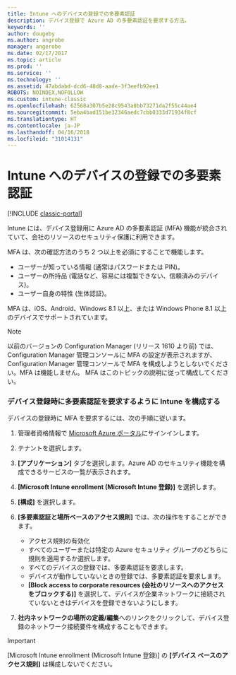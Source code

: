 ```yaml
---
title: Intune へのデバイスの登録での多要素認証
description: デバイス登録で Azure AD の多要素認証を要求する方法。
keywords: ''
author: dougeby
ms.author: angrobe
manager: angerobe
ms.date: 02/17/2017
ms.topic: article
ms.prod: ''
ms.service: ''
ms.technology: ''
ms.assetid: 47abdabd-dcd6-48d8-aade-3f3eefb92ee1
ROBOTS: NOINDEX,NOFOLLOW
ms.custom: intune-classic
ms.openlocfilehash: 62568a307b5e28c9543a8bb73271da2f55c44ae4
ms.sourcegitcommit: 5eba4bad151be32346aedc7cbb0333d71934f8cf
ms.translationtype: HT
ms.contentlocale: ja-JP
ms.lasthandoff: 04/16/2018
ms.locfileid: "31014131"
---
```

# <a name="multi-factor-authentication-for-intune-device-enrollments"></a>Intune へのデバイスの登録での多要素認証

[!INCLUDE [classic-portal](../includes/classic-portal.md)]

Intune には、デバイス登録用に Azure AD の多要素認証 (MFA) 機能が統合されていて、会社のリソースのセキュリティ保護に利用できます。

MFA は、次の確認方法のうち 2 つ以上を必須にすることで機能します。 

- ユーザーが知っている情報 (通常はパスワードまたは PIN)。
- ユーザーの所持品 (電話など、容易には複製できない、信頼済みのデバイス)。
- ユーザー自身の特性 (生体認証)。

MFA は、iOS、Android、Windows 8.1 以上、または Windows Phone 8.1 以上のデバイスでサポートされています。

> [!NOTE]
> 以前のバージョンの Configuration Manager (リリース 1610 より前) では、Configuration Manager 管理コンソールに MFA の設定が表示されますが、 Configuration Manager 管理コンソールで MFA を構成しようとしないでください。MFA は機能しません。 MFA はこのトピックの説明に従って構成してください。

### <a name="configure-intune-to-require-multi-factor-authentication-at-device-enrollment"></a>デバイス登録時に多要素認証を要求するように Intune を構成する
デバイスの登録時に MFA を要求するには、次の手順に従います。

1. 管理者資格情報で [Microsoft Azure ポータル](https://manage.windowsazure.com)にサインインします。
2. テナントを選択します。
2. **[アプリケーション]** タブを選択します。Azure AD のセキュリティ機能を構成できるサービスの一覧が表示されます。
3. **[Microsoft Intune enrollment (Microsoft Intune 登録)]** を選択します。
4. **[構成]** を選択します。 
5. **[多要素認証と場所ベースのアクセス規則]** では、次の操作をすることができます。
    
    -  アクセス規則の有効化
    -  すべてのユーザーまたは特定の Azure セキュリティ グループのどちらに規則を適用するか選択します。
    -  すべてのデバイスの登録では、多要素認証を要求します。
    -  デバイスが動作していないときの登録では、多要素認証を要求します。
    -  **[Block access to corporate resources (会社のリソースへのアクセスをブロックする)]** を選択して、デバイスが企業ネットワークに接続されていないときはデバイスを登録できないようにします。 
4. **社内ネットワークの場所の定義/編集**へのリンクをクリックして、デバイス登録のネットワーク接続要件を構成することもできます。

> [!IMPORTANT]
> 
> [Microsoft Intune enrollment (Microsoft Intune 登録)] の **[デバイス ベースのアクセス規則]** は構成しないでください。
